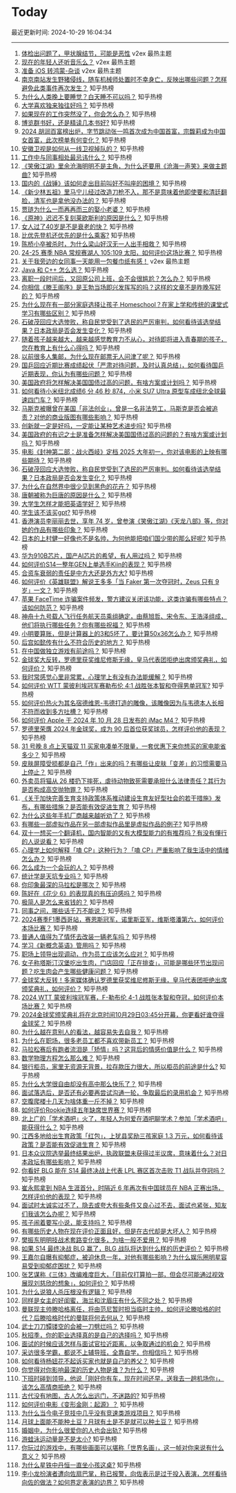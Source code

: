 # Today

最近更新时间: 2024-10-29 16:04:34

--- 
1. [体检出问题了，甲状腺结节，可能是恶性](https://www.v2ex.com/t/1084486) v2ex 最热主题
2. [现在的年轻人还听音乐么？](https://www.v2ex.com/t/1084473) v2ex 最热主题
3. [准备 iOS 转鸿蒙-杂谈](https://www.v2ex.com/t/1084449) v2ex 最热主题
4. [南京南站发生野猪侵线，随车机械师处置时不幸身亡，反映出哪些问题？怎样避免此类事件再次发生？](https://www.zhihu.com/question/2445112420) 知乎热榜
5. [为什么人类晚上要睡觉？白天睡不可以吗？](https://www.zhihu.com/question/1855974737) 知乎热榜
6. [大学喜欢独来独往好吗？](https://www.zhihu.com/question/2389293098) 知乎热榜
7. [如果现在的工作突然没了，你会怎么办？](https://www.zhihu.com/question/2362130128) 知乎热榜
8. [博览群书好，还是精读几本书好?](https://www.zhihu.com/question/2002756710) 知乎热榜
9. [2024 胡润百富榜出炉，字节跳动张一鸣首次成为中国首富，宗馥莉成为中国女首富，此次榜单有何变化？](https://www.zhihu.com/question/2436309827) 知乎热榜
10. [安徽卫视是如何从一线卫视掉队的？](https://www.zhihu.com/question/270154168) 知乎热榜
11. [工作中与同事相处最忌讳什么？](https://www.zhihu.com/question/2339679360) 知乎热榜
12. [《笑傲江湖》里余沧海明明不是主角，为什么还要用《沧海一声笑》来做主题曲?](https://www.zhihu.com/question/690246927) 知乎热榜
13. [国内的《战锤》该如何走出目前叫好不叫座的困境？](https://www.zhihu.com/question/2247183264) 知乎热榜
14. [《新少林五祖》里马宁儿经过改造刀枪不入，那不是意味着他即使要和清廷翻脸，清军也是拿他没办法的？](https://www.zhihu.com/question/2283314894) 知乎热榜
15. [贾琏为什么一而再再而三的娶小老婆？](https://www.zhihu.com/question/1241376677) 知乎热榜
16. [《原神》迟迟不复刻莱欧斯利的原因是什么？](https://www.zhihu.com/question/2374500961) 知乎热榜
17. [女人过了40岁是不是衰老的快？](https://www.zhihu.com/question/2256405125) 知乎热榜
18. [比优先登机还优先的是什么乘客?](https://www.zhihu.com/question/2026247096) 知乎热榜
19. [陈桥小卒被杀时，为什么梁山好汉无一人出手相救？](https://www.zhihu.com/question/595606625) 知乎热榜
20. [24-25 赛季 NBA 常规赛湖人 105:109 太阳，如何评价这场比赛？](https://www.zhihu.com/question/2429982467) 知乎热榜
21. [关于我旁边的女同事一天能用一包餐巾纸有感！](https://www.v2ex.com/t/1084471) v2ex 最热主题
22. [Java 和 C++ 怎么选？](https://www.zhihu.com/question/1579227379) 知乎热榜
23. [离职一段时间后，又回原公司上班，会不会很尴尬？怎么办？](https://www.zhihu.com/question/761196062) 知乎热榜
24. [你相信《滕王阁序》是王勃当场即兴发挥写的吗？这样的文章不是昨晚写好的？](https://www.zhihu.com/question/632448264) 知乎热榜
25. [为什么现在有一部分家庭选择让孩子 Homeschool？在家上学和传统的课堂式学习有哪些区别？](https://www.zhihu.com/question/19851374) 知乎热榜
26. [石破茂回应大选惨败，称自民党受到了选民的严厉审判，如何看待该选举结果？日本政局是否会发生变化？](https://www.zhihu.com/question/2313789053) 知乎热榜
27. [随着孩子越来越大，越来越感觉教育力不从心，对待即将进入青春期的孩子，您在教育上有什么心得吗？](https://www.zhihu.com/question/1576089549) 知乎热榜
28. [以前很多人集邮，为什么现在邮票无人问津了呢？](https://www.zhihu.com/question/666724959) 知乎热榜
29. [国乒回应近期比赛成绩起伏「严肃对待问题，及时认真总结」，如何看待国乒近期表现，你认为有哪些问题？](https://www.zhihu.com/question/2435102693) 知乎热榜
30. [美国政府将怎样解决美国国债过高的问题，有啥方案或计划吗？](https://www.zhihu.com/question/2257469098) 知乎热榜
31. [如何看待小米纽北成绩6 分 46 秒 874，小米 SU7 Ultra 原型车成纽北全球最速四门车？](https://www.zhihu.com/question/2437510356) 知乎热榜
32. [马斯克被曝曾在美国「非法创业」，曾是一名非法劳工，马斯克是否会被追责？对他的商业版图有哪些影响？](https://www.zhihu.com/question/2314650273) 知乎热榜
33. [创新就一定是好吗，一定能让某种艺术进步吗?](https://www.zhihu.com/question/1854229820) 知乎热榜
34. [美国政府的有识之士是准备怎样解决美国国债过高的问题的？有啥方案或计划吗？](https://www.zhihu.com/question/2257469098) 知乎热榜
35. [电影《封神第二部：战火西岐》定档 2025 大年初一，你对该电影的上映有哪些期待？](https://www.zhihu.com/question/2427851833) 知乎热榜
36. [石破茂回应大选惨败，称自民党受到了选民的严厉审判。如何看待该选举结果？日本政局是否会发生变化？](https://www.zhihu.com/question/2313789053) 知乎热榜
37. [为什么在自然界中很少见到黑色的花卉？](https://www.zhihu.com/question/2001857466) 知乎热榜
38. [唐朝被称为巨唐的原因是什么？](https://www.zhihu.com/question/635245741) 知乎热榜
39. [大学生怎样才能把英语学好？](https://www.zhihu.com/question/2266563342) 知乎热榜
40. [学生该不该买gpt?](https://www.zhihu.com/question/663710299) 知乎热榜
41. [香港演员李丽丽去世，享年 74 岁，曾参演《笑傲江湖》《天龙八部》等，你对她的作品有哪些印象？](https://www.zhihu.com/question/2344427416) 知乎热榜
42. [日本的上村健一好像也不是名帅，为何他能把咱们国少带的那么好呢?](https://www.zhihu.com/question/2271913187) 知乎热榜
43. [华为910B芯片，国产AI芯片的希望，有人用过吗？](https://www.zhihu.com/question/630777644) 知乎热榜
44. [如何评价S14一整年GEN上单选手Kiin的表现？](https://www.zhihu.com/question/2322922155) 知乎热榜
45. [合资车衰弱的责任是中方大还是外方大?](https://www.zhihu.com/question/1447493780) 知乎热榜
46. [如何评价《英雄联盟》解说王多多「当 Faker 第一次夺冠时，Zeus 只有 9 岁」一文？](https://www.zhihu.com/question/2343529947) 知乎热榜
47. [苹果 FaceTime 诈骗案件频发，警方建议关闭该功能，这类诈骗有哪些特点？该如何防范？](https://www.zhihu.com/question/2389708991) 知乎热榜
48. [神舟十九号载人飞行任务航天员乘组确定，由蔡旭哲、宋令东、王浩泽组成，他们将执行哪些任务？你有哪些祝福？](https://www.zhihu.com/question/2423542307) 知乎热榜
49. [小明要算账，但是计算器上的3和5坏了，要计算50x36怎么办？](https://www.zhihu.com/question/1494578413) 知乎热榜
50. [后宫如懿传有什么不符合历史的地方？](https://www.zhihu.com/question/56677891) 知乎热榜
51. [在中国做独立游戏有前途吗？](https://www.zhihu.com/question/322445095) 知乎热榜
52. [金球奖大反转，罗德里获奖维尼修斯无缘，皇马代表团拒绝出席颁奖典礼，如何评价？](https://www.zhihu.com/question/2387166782) 知乎热榜
53. [我时常感觉心里非常累，心理学上有没有办法能缓解？](https://www.zhihu.com/question/1198358717) 知乎热榜
54. [如何评价 WTT 蒙彼利埃冠军赛勒布伦 4:1 战胜张本智和夺得男单冠军?](https://www.zhihu.com/question/2284604950) 知乎热榜
55. [如何评价热火为其名宿德维恩-韦德打造的雕像，该雕像因为与韦德本人长相不符而收到多方吐槽？](https://www.zhihu.com/question/2319670538) 知乎热榜
56. [如何评价 Apple 于 2024 年 10 月 28 日发布的 iMac M4？](https://www.zhihu.com/question/2391537017) 知乎热榜
57. [罗德里荣膺 2024 年金球奖，成为 90 后首位获奖球员，怎样评价他的表现？](https://www.zhihu.com/question/2406949678) 知乎热榜
58. [31 号晚 8 点上天猫双 11 买家电凑单不限量，一套优惠下来你想买的家电能省多少？](https://www.zhihu.com/question/2269155409) 知乎热榜
59. [皮肤屏障受损都是自己「作」出来的吗？有哪些让皮肤「变差」的习惯需要马上停止？](https://www.zhihu.com/question/884005617) 知乎热榜
60. [外卖员将猫从 26 楼扔下摔死，虐待动物致死需要承担什么法律责任？其行为是否构成高空抛物罪？](https://www.zhihu.com/question/2327291117) 知乎热榜
61. [《关于加快完善生育支持政策体系推动建设生育友好型社会的若干措施》发布，有哪些措施？是否能有效促进生育？](https://www.zhihu.com/question/2364199676) 知乎热榜
62. [为什么这些年手机厂商越来越听劝了？](https://www.zhihu.com/question/1911117064) 知乎热榜
63. [有哪些一部虚拟作品在另一部虚拟作品里是虚拟作品的例子?](https://www.zhihu.com/question/1959257570) 知乎热榜
64. [双十一想买一个翻译机，国内智能的又有大模型能力的有推荐吗？有没有懂行的人说说看？](https://www.zhihu.com/question/2037674951) 知乎热榜
65. [心理学上如何解释「嗑 CP」这种行为？「嗑 CP」严重影响了我生活中的情绪怎么办？](https://www.zhihu.com/question/1796013072) 知乎热榜
66. [怎么成为一个会玩的人？](https://www.zhihu.com/question/20914932) 知乎热榜
67. [统计学是天坑专业吗？](https://www.zhihu.com/question/511114673) 知乎热榜
68. [你印象最深的马拉松是哪次？](https://www.zhihu.com/question/1052285838) 知乎热榜
69. [陈好在《花少 6》的表现真的有压迫感吗？](https://www.zhihu.com/question/666280461) 知乎热榜
70. [极简人是怎么来省钱的？](https://www.zhihu.com/question/437238641) 知乎热榜
71. [同事之间，哪些话千万不能说？](https://www.zhihu.com/question/472183594) 知乎热榜
72. [2024赛季F1墨西哥站，赛恩斯冠军，诺里斯亚军，维斯塔潘第六，如何评价本场比赛？](https://www.zhihu.com/question/2308093307) 知乎热榜
73. [普通人值得为了情怀去改装一辆老车吗？](https://www.zhihu.com/question/2123834730) 知乎热榜
74. [学习《新概念英语》管用吗？](https://www.zhihu.com/question/321632002) 知乎热榜
75. [职场上领导出现调动，作为员工应该怎么应对？](https://www.zhihu.com/question/1108425427) 知乎热榜
76. [女子称塔斯汀汉堡吃出生肉，门店回应「正在排查」，可能是哪些环节出现问题？吃生肉会产生哪些健康问题？](https://www.zhihu.com/question/2308615253) 知乎热榜
77. [金球奖大反转！多家媒体确认罗德里获奖维尼修斯无缘，皇马代表团拒绝出席颁奖典礼，如何评价？](https://www.zhihu.com/question/2387166782) 知乎热榜
78. [2024 WTT 蒙彼利埃冠军赛，F-勒布伦 4-1 战胜张本智和夺冠，如何评价本场比赛？](https://www.zhihu.com/question/2273032607) 知乎热榜
79. [2024金球奖颁奖典礼将在北京时间10月29日03:45分开幕，你更看好谁夺得金球奖？](https://www.zhihu.com/question/2313894472) 知乎热榜
80. [为什么越在意别人的看法，越容易失去自我？](https://www.zhihu.com/question/667929021) 知乎热榜
81. [为什么在职场，很多老员工都不喜欢带新员工？](https://www.zhihu.com/question/1763435966) 知乎热榜
82. [马拉松赛后有跑者流泪是「矫情」吗？这背后的情感价值是什么？](https://www.zhihu.com/question/891927144) 知乎热榜
83. [数学物理方程怎么那么难？](https://www.zhihu.com/question/312751640) 知乎热榜
84. [银行柜员，家里无资源无背景，拉存款压力很大，所以柜员的前途是什么?](https://www.zhihu.com/question/660299116) 知乎热榜
85. [为什么大学很自由却没有高中那么快乐了？](https://www.zhihu.com/question/627742880) 知乎热榜
86. [面试落选后，是否还有必要再尝试沟通一轮，争取最后的录用机会？](https://www.zhihu.com/question/668860972) 知乎热榜
87. [空腹爬楼十几天为啥体重一斤不掉？](https://www.zhihu.com/question/1777180157) 知乎热榜
88. [如何评价Rookie连续五年缺席世界赛？](https://www.zhihu.com/question/666109057) 知乎热榜
89. [北上广的「学术酒吧」火了，年轻人为何爱在酒吧聊学术？参加「学术酒吧」能获得什么？](https://www.zhihu.com/question/666541481) 知乎热榜
90. [江西多地给出生育政策「红包」，上犹县奖励三孩家庭 1.3 万元，如何看待该政策？是否能有效促进生育？](https://www.zhihu.com/question/2313150619) 知乎热榜
91. [日本众议院选举最终结果出炉，执政联盟未获得过半议席，意味着什么？对日本政坛有哪些影响？](https://www.zhihu.com/question/2308077804) 知乎热榜
92. [你看好 BLG 能在 S14 最终决战上代表 LPL 赛区首次击败 T1 战队并夺冠吗？](https://www.zhihu.com/question/2283701094) 知乎热榜
93. [崔永熙拿到 NBA 生涯首分，时隔近 6 年再次有中国球员在 NBA 正赛出场，怎样评价他的表现？](https://www.zhihu.com/question/2311047736) 知乎热榜
94. [面试时太诚实过不了，隐去或夸大有些条件又良心过不去，面试也紧张，知友们我该怎么办呢？](https://www.zhihu.com/question/2093402321) 知乎热榜
95. [孩子闹着要写小说，能支持吗？](https://www.zhihu.com/question/2184588481) 知乎热榜
96. [有哪些历史人物在现在评价正面且好，但是在古代却是大坏人？](https://www.zhihu.com/question/1913269832) 知乎热榜
97. [樊振东明明技战术套路变化很多，为啥一般不爱用？](https://www.zhihu.com/question/597184679) 知乎热榜
98. [如果 S14 最终决战 BLG 赢了，BLG 战队将达到什么样的历史评价？](https://www.zhihu.com/question/2283514557) 知乎热榜
99. [王嘉尔自曝有抑郁症，被迫休息一年，对他有哪些影响？为什么娱乐圈明星容易受到抑郁症困扰？](https://www.zhihu.com/question/1900118047) 知乎热榜
100. [张艺谋称《三体》改编难度巨大，「目前仅打算拍一部，但会尽可能通过视效展现刘慈欣的想象」，如何评价？](https://www.zhihu.com/question/1634910547) 知乎热榜
101. [为什么说狼人杀压根没有逻辑？](https://www.zhihu.com/question/657157009) 知乎热榜
102. [同样是女主的好闺蜜，海兰和沈眉庄有什么不同之处？](https://www.zhihu.com/question/853321546) 知乎热榜
103. [曼联现主帅滕哈格离任，将由范尼暂时担当临时主帅，如何评论滕哈格的时代？后滕哈格时代的曼联将何去何从？](https://www.zhihu.com/question/2376696049) 知乎热榜
104. [武士刀刀镡镂空的会被一刀劈烂吗？](https://www.zhihu.com/question/660452162) 知乎热榜
105. [秋招季，你的职业选择真的是自己的选择吗？](https://www.zhihu.com/question/2173752189) 知乎热榜
106. [面试的时候应该怎样与面试官拉近距离，以争取通过的机会？](https://www.zhihu.com/question/668857137) 知乎热榜
107. [采访很多学霸，都说不上辅导班，全靠自学，你相信吗？](https://www.zhihu.com/question/652958729) 知乎热榜
108. [如何看待杨妞花不起诉买家也就是自己的养父？](https://www.zhihu.com/question/828674555) 知乎热榜
109. [你觉得对你影响最深的历史人物是谁？为什么？](https://www.zhihu.com/question/1193001361) 知乎热榜
110. [下班时碰到领导，他说「刚好你有车，现在时间还早，送我去一趟机场你」，该怎么高情商拒绝？](https://www.zhihu.com/question/1958734307) 知乎热榜
111. [古代没有地图，古人怎么出远门，不迷路的?](https://www.zhihu.com/question/664740545) 知乎热榜
112. [如何评价电影《变形金刚：起源》？](https://www.zhihu.com/question/667339584) 知乎热榜
113. [为什么当今电子竞技中几乎没有竞速类游戏项目？](https://www.zhihu.com/question/271021493) 知乎热榜
114. [月球上面能不能种土豆？月球有土是不是就可以种土豆？](https://www.zhihu.com/question/1624673540) 知乎热榜
115. [婚姻中，为什么很爱你的人也会出轨?](https://www.zhihu.com/question/1065003606) 知乎热榜
116. [游蛙泳运动量是不是太小?](https://www.zhihu.com/question/459259739) 知乎热榜
117. [你玩过的游戏中，有哪些画面可以堪称「世界名画」，这一帧对你来说有什么意义？](https://www.zhihu.com/question/2346441723) 知乎热榜
118. [为什么星铁中丹恒一直坐小孩这桌?](https://www.zhihu.com/question/2231044120) 知乎热榜
119. [李小龙扮演者遭向佐扇巴掌，称已报警，向佐表示是过于投入表演，怎样看待向佐的做法？如何界定表演的边界？](https://www.zhihu.com/question/2338550047) 知乎热榜
